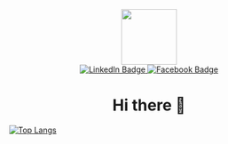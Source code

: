 <div id="header" align="center">
  <img src="https://media.giphy.com/media/M9gbBd9nbDrOTu1Mqx/giphy.gif" width="100"/>
</div>
<div id="badges" align="center">
  <a href="https://www.linkedin.com/in/ivchenkos/">
    <img src="https://img.shields.io/badge/LinkedIn-blue?style=for-the-badge&logo=linkedin&logoColor=white" alt="LinkedIn Badge"/>
  </a>
  <a href="https://www.facebook.com/gsa.qubit">
    <img src="https://img.shields.io/badge/facebook-blue?style=for-the-badge&logo=facebook&logoColor=white" alt="Facebook Badge"/>
  </a>
</div>

<h1 align="center">Hi there 👋</h1>

[![Top Langs](https://github-readme-stats.vercel.app/api/top-langs/?username=jazzmix)](https://github.com/anuraghazra/github-readme-stats)

<!--
**JAZzmiX/JAZzmiX** is a ✨ _special_ ✨ repository because its `README.md` (this file) appears on your GitHub profile.

Here are some ideas to get you started:

- 🔭 I’m currently working on ...
- 🌱 I’m currently learning ...
- 👯 I’m looking to collaborate on ...
- 🤔 I’m looking for help with ...
- 💬 Ask me about ...
- 📫 How to reach me: ...
- 😄 Pronouns: ...
- ⚡ Fun fact: ...
-->
